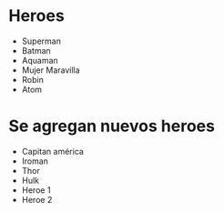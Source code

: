 # Heroes

- Superman
- Batman
- Aquaman
- Mujer Maravilla
- Robin
- Atom

# Se agregan nuevos heroes

- Capitan américa
- Iroman
- Thor
- Hulk
- Heroe 1
- Heroe 2
